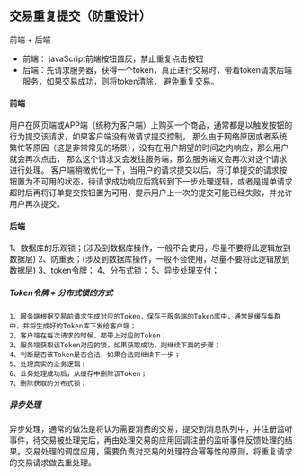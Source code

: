
## 交易重复提交（防重设计）
前端 + 后端
* 前端： javaScript前端按钮置灰，禁止重复点击按钮
* 后端：先请求服务器，获得一个token，真正进行交易时，带着token请求后端服务，如果交易成功，则将token清除，
  避免重复交易。

#### 前端
用户在网页端或APP端（统称为客户端）上购买一个商品，通常都是以触发按钮的行为提交该请求，如果客户端没有做请求提交控制，
那么由于网络原因或者系统繁忙等原因（这是非常常见的场景），没有在用户期望的时间之内响应，那么用户就会再次点击，
那么这个请求又会发往服务端，那么服务端又会再次对这个请求进行处理。
客户端稍微优化一下，当用户的请求提交以后，将订单提交的请求按钮置为不可用的状态，待请求成功响应后跳转到下一步处理逻辑，或者是提单请求超时后再将订单提交按钮置为可用，提示用户上一次的提交可能已经失败，并允许用户再次提交。

#### 后端
1、数据库的乐观锁；(涉及到数据库操作，一般不会使用，尽量不要将此逻辑放到数据层)
2、防重表；(涉及到数据库操作，一般不会使用，尽量不要将此逻辑放到数据层)
3、token令牌；
4、分布式锁；
5、异步处理支付；

##### Token令牌 + 分布式锁的方式
    1、服务端根据交易前请求生成对应的Token，保存于服务端的Token库中，通常是缓存集群中，并将生成好的Token库下发给客户端；
    2、客户端在每次请求的时候，都带上对应的Token；
    3、服务端获取该Token对应的锁，如果获取成功，则继续下面的步骤；
    4、判断是否该Token是否合法，如果合法则继续下一步；
    5、处理真实的业务逻辑；
    6、业务处理成功后，从缓存中删除该Token；
    7、删除获取的分布式锁；

##### 异步处理
异步处理，通常的做法是将认为需要消费的交易，提交到消息队列中，并注册监听事件，待交易被处理完后，再由处理交易的应用回调注册的监听事件反馈处理的结果。交易处理的调度应用，需要负责对交易的处理符合幂等性的原则，将重复请求的交易请求做去重处理。





